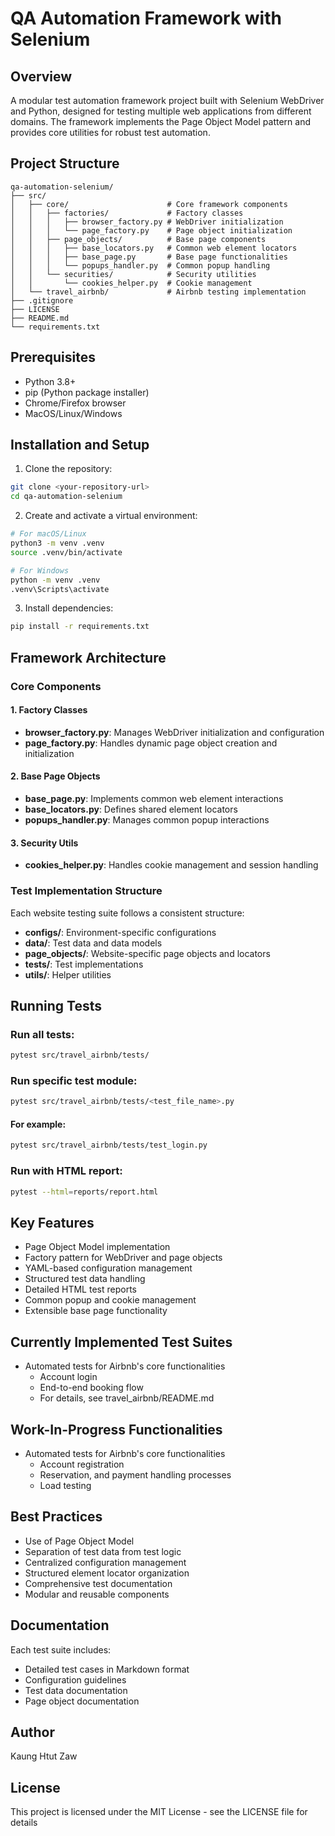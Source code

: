 # QA Automation Framework with Selenium

## Overview
A modular test automation framework project built with Selenium WebDriver and Python, designed for testing multiple web applications from different domains. The framework implements the Page Object Model pattern and provides core utilities for robust test automation.

## Project Structure
```
qa-automation-selenium/
├── src/
│   ├── core/                      # Core framework components
│   │   ├── factories/             # Factory classes
│   │   │   ├── browser_factory.py # WebDriver initialization
│   │   │   └── page_factory.py    # Page object initialization
│   │   ├── page_objects/          # Base page components
│   │   │   ├── base_locators.py   # Common web element locators
│   │   │   ├── base_page.py       # Base page functionalities
│   │   │   └── popups_handler.py  # Common popup handling
│   │   └── securities/            # Security utilities
│   │       └── cookies_helper.py  # Cookie management
│   └── travel_airbnb/             # Airbnb testing implementation
├── .gitignore
├── LICENSE
├── README.md
└── requirements.txt
```

## Prerequisites
- Python 3.8+
- pip (Python package installer)
- Chrome/Firefox browser
- MacOS/Linux/Windows

## Installation and Setup

1. Clone the repository:
```bash
git clone <your-repository-url>
cd qa-automation-selenium
```

2. Create and activate a virtual environment:
```bash
# For macOS/Linux
python3 -m venv .venv
source .venv/bin/activate

# For Windows
python -m venv .venv
.venv\Scripts\activate
```

3. Install dependencies:
```bash
pip install -r requirements.txt
```

## Framework Architecture

### Core Components

#### 1. Factory Classes
- **browser_factory.py**: Manages WebDriver initialization and configuration
- **page_factory.py**: Handles dynamic page object creation and initialization

#### 2. Base Page Objects
- **base_page.py**: Implements common web element interactions
- **base_locators.py**: Defines shared element locators
- **popups_handler.py**: Manages common popup interactions

#### 3. Security Utils
- **cookies_helper.py**: Handles cookie management and session handling

### Test Implementation Structure
Each website testing suite follows a consistent structure:
- **configs/**: Environment-specific configurations
- **data/**: Test data and data models
- **page_objects/**: Website-specific page objects and locators
- **tests/**: Test implementations
- **utils/**: Helper utilities

## Running Tests

### Run all tests:
```bash
pytest src/travel_airbnb/tests/
```

### Run specific test module:
```bash
pytest src/travel_airbnb/tests/<test_file_name>.py
```

#### For example:
```bash
pytest src/travel_airbnb/tests/test_login.py
```

### Run with HTML report:
```bash
pytest --html=reports/report.html
```

## Key Features
- Page Object Model implementation
- Factory pattern for WebDriver and page objects
- YAML-based configuration management
- Structured test data handling
- Detailed HTML test reports
- Common popup and cookie management
- Extensible base page functionality

## Currently Implemented Test Suites
- Automated tests for Airbnb's core functionalities
  - Account login
  - End-to-end booking flow
  - For details, see travel_airbnb/README.md

## Work-In-Progress Functionalities
- Automated tests for Airbnb's core functionalities
  - Account registration
  - Reservation, and payment handling processes
  - Load testing

## Best Practices
- Use of Page Object Model
- Separation of test data from test logic
- Centralized configuration management
- Structured element locator organization
- Comprehensive test documentation
- Modular and reusable components

## Documentation
Each test suite includes:
- Detailed test cases in Markdown format
- Configuration guidelines
- Test data documentation
- Page object documentation

## Author
Kaung Htut Zaw

## License
This project is licensed under the MIT License - see the LICENSE file for details